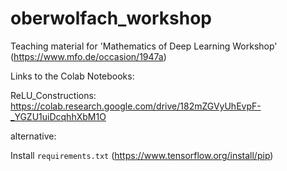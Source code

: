 # oberwolfach_workshop
Teaching material for 'Mathematics of Deep Learning Workshop' (https://www.mfo.de/occasion/1947a)

Links to the Colab Notebooks:

ReLU_Constructions: https://colab.research.google.com/drive/182mZGVyUhEvpF-_YGZU1uiDcqhhXbM1O


alternative:

Install ``requirements.txt`` (https://www.tensorflow.org/install/pip)
